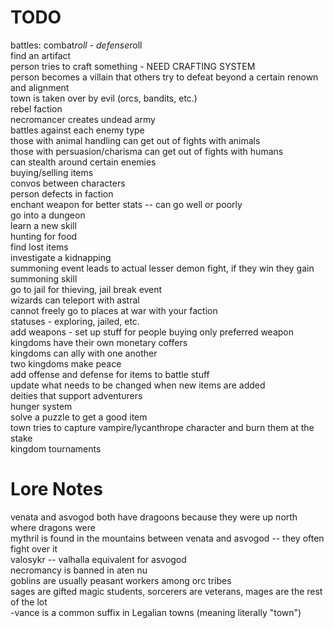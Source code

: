 # TODO
battles: combat*roll - defense*roll <br />
find an artifact<br />
person tries to craft something - NEED CRAFTING SYSTEM<br />
person becomes a villain that others try to defeat beyond a certain renown and alignment<br />
town is taken over by evil (orcs, bandits, etc.)<br />
rebel faction<br />
necromancer creates undead army<br />
battles against each enemy type<br />
    those with animal handling can get out of fights with animals<br />
    those with persuasion/charisma can get out of fights with humans<br />
    can stealth around certain enemies<br />
buying/selling items<br />
convos between characters<br />
person defects in faction<br />
enchant weapon for better stats -- can go well or poorly<br />
go into a dungeon<br />
learn a new skill<br />
hunting for food<br />
find lost items<br />
investigate a kidnapping<br />
summoning event leads to actual lesser demon fight, if they win they gain summoning skill<br />
go to jail for thieving, jail break event<br />
wizards can teleport with astral<br />
cannot freely go to places at war with your faction<br />
statuses - exploring, jailed, etc.<br />
add weapons - set up stuff for people buying only preferred weapon<br />
kingdoms have their own monetary coffers<br />
kingdoms can ally with one another<br />
two kingdoms make peace<br />
add offense and defense for items to battle stuff<br />
update what needs to be changed when new items are added<br />
deities that support adventurers<br />
hunger system<br />
solve a puzzle to get a good item<br />
town tries to capture vampire/lycanthrope character and burn them at the stake<br />
kingdom tournaments<br />

# Lore Notes
venata and asvogod both have dragoons because they were up north where dragons were<br />
mythril is found in the mountains between venata and asvogod -- they often fight over it<br />
valosykr -- valhalla equivalent for asvogod<br />
necromancy is banned in aten nu<br />
goblins are usually peasant workers among orc tribes<br />
sages are gifted magic students, sorcerers are veterans, mages are the rest of the lot<br />
-vance is a common suffix in Legalian towns (meaning literally "town")<br />